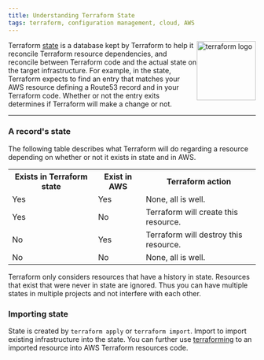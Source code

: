 ```yaml
---
title: Understanding Terraform State
tags: terraform, configuration management, cloud, AWS
---
```


<a href="https://terraform.io/"><img style='float:right' alt='terraform logo' width='120px' src='https://raw.githubusercontent.com/hashicorp/terraform/master/website/source/assets/images/og-image.png' ></a>

Terraform [state](https://www.terraform.io/docs/state/purpose.html) is a database kept by Terraform to help it reconcile Terraform resource dependencies, and reconcile between Terraform code and the actual state on the target infrastructure. For example, in the state, Terraform expects to find an entry that matches your AWS resource defining a Route53 record and in your Terraform code. Whether or not the entry exits determines if Terraform will make a change or not.

---

### A record's state

The following table describes what Terraform will do regarding a resource depending on whether or not it exists in state and in AWS.

<table class="table">
<tr>
	<th>Exists in Terraform state</th>
	<th>Exist in AWS</th>
	<th>Terraform action</th>
</tr>
<tr>
	<td>Yes</td>
	<td>Yes</td>
	<td>None, all is well.</td>
</tr>
<tr>
	<td>Yes</td>
	<td>No</td>
	<td>Terraform will create this resource.</td>
</tr>
<tr>
	<td>No</td>
	<td>Yes</td>
	<td>Terraform will destroy this resource.</td>
</tr>
<tr>
	<td>No</td>
	<td>No</td>
	<td>None, all is well.</td>
</tr>
</table>

Terraform only considers resources that have a history in state. Resources that exist that were never in state are ignored. Thus you can have multiple states in multiple projects and not interfere with each other.

### Importing state

State is created by `terraform apply` or `terraform import`.  Import to import existing infrastructure into the state. You can further use [terraforming](https://github.com/dtan4/terraforming) to an imported resource into AWS Terraform resources code.


